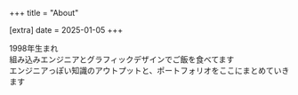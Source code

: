 +++
title = "About"

[extra]
date = 2025-01-05
+++

1998年生まれ<br>
組み込みエンジニアとグラフィックデザインでご飯を食べてます<br>
エンジニアっぽい知識のアウトプットと、ポートフォリオをここにまとめていきます
